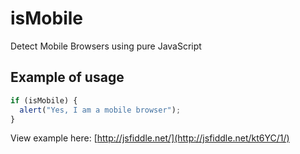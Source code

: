 isMobile
========

Detect Mobile Browsers using pure JavaScript

## Example of usage

```js
if (isMobile) {
  alert("Yes, I am a mobile browser");
}
```

View example here: [http://jsfiddle.net/](http://jsfiddle.net/kt6YC/1/)
